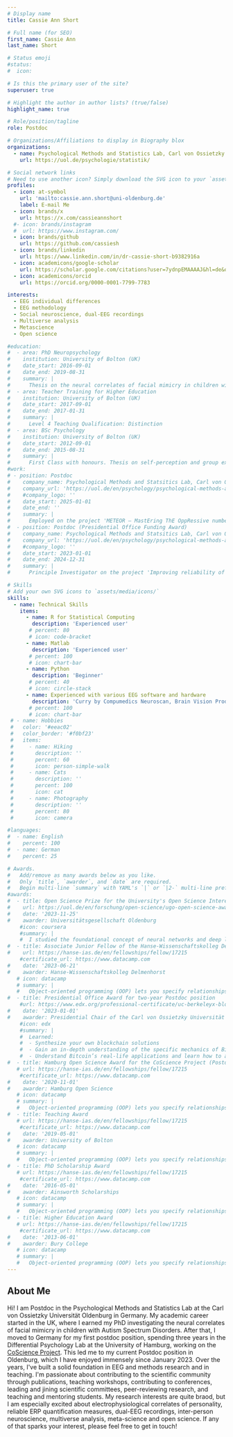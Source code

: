 ```yaml
---
# Display name
title: Cassie Ann Short

# Full name (for SEO)
first_name: Cassie Ann
last_name: Short

# Status emoji
#status:
#  icon: 

# Is this the primary user of the site?
superuser: true

# Highlight the author in author lists? (true/false)
highlight_name: true

# Role/position/tagline
role: Postdoc

# Organizations/Affiliations to display in Biography blox
organizations:
  - name: Psychological Methods and Statistics Lab, Carl von Ossietzky Universität Oldenburg, Germany
    url: https://uol.de/psychologie/statistik/

# Social network links
# Need to use another icon? Simply download the SVG icon to your `assets/media/icons/` folder.
profiles:
  - icon: at-symbol
    url: 'mailto:cassie.ann.short@uni-oldenburg.de'
    label: E-mail Me
  - icon: brands/x
    url: https://x.com/cassieannshort
  #- icon: brands/instagram
  #  url: https://www.instagram.com/
  - icon: brands/github
    url: https://github.com/cassiesh
  - icon: brands/linkedin
    url: https://www.linkedin.com/in/dr-cassie-short-b9382916a
  - icon: academicons/google-scholar
    url: https://scholar.google.com/citations?user=7ydnpEMAAAAJ&hl=de&oi=sra
  - icon: academicons/orcid
    url: https://orcid.org/0000-0001-7799-7783

interests:
  - EEG individual differences
  - EEG methodology
  - Social neuroscience, dual-EEG recordings
  - Multiverse analysis
  - Metascience
  - Open science

#education:
#  - area: PhD Neuropsychology 
#    institution: University of Bolton (UK)
#    date_start: 2016-09-01
#    date_end: 2019-08-31
#    summary: |
#      Thesis on the neural correlates of facial mimicry in children with Austism Spectrum Disorder. Supervised by [Dr. Pedro Vital](https://www.bolton.ac.uk/our-staff/dr-pedro-vital). 
#  - area: Teacher Training for Higher Education
#    institution: University of Bolton (UK)
#    date_start: 2017-09-01
#    date_end: 2017-01-31
#    summary: |
#      Level 4 Teaching Qualification: Distinction
#  - area: BSc Psychology
#    institution: University of Bolton (UK)
#    date_start: 2012-09-01
#    date_end: 2015-08-31
#    summary: |
#      First Class with honours. Thesis on self-perception and group exercise.
#work:
# - position: Postdoc
#    company_name: Psychological Methods and Statsitics Lab, Carl von Ossietzky Universität Oldenburg (Germany)
#    company_url: 'https://uol.de/en/psychology/psychological-methods-and-statistics'
#    #company_logo: ''
#    date_start: 2025-01-01
#    date_end: ''
#    summary: |
#      Employed on the project 'METEOR – MastEring ThE OppRessive number of forking paths unfolded by noisy and complex neural data'. 
#  - position: Postdoc (Presidential Office Funding Award)
#    company_name: Psychological Methods and Statsitics Lab, Carl von Ossietzky Universität Oldenburg (Germany)
#    company_url: 'https://uol.de/en/psychology/psychological-methods-and-statistics'
#    #company_logo: ''
#    date_start: 2023-01-01
#    date_end: 2024-12-31
#    summary: |
#      Principle Investigator on the project 'Improving reliability of ERP estimates and their associations with traits in three methodological domains'.

# Skills
# Add your own SVG icons to `assets/media/icons/`
skills:
  - name: Technical Skills
    items:
      - name: R for Statistical Computing
        description: 'Experienced user'
       # percent: 80
       # icon: code-bracket
      - name: Matlab
        description: 'Experienced user'
       # percent: 100
       # icon: chart-bar
      - name: Python
        description: 'Beginner'
       # percent: 40
       # icon: circle-stack
      - name: Experienced with various EEG software and hardware
        description: 'Curry by Compumedics Neuroscan, Brain Vision Products, BioSemi'
       # percent: 100
       # icon: chart-bar
 # - name: Hobbies
 #   color: '#eeac02'
 #   color_border: '#f0bf23'
 #   items:
 #     - name: Hiking
 #       description: ''
 #       percent: 60
 #       icon: person-simple-walk
 #     - name: Cats
 #       description: ''
 #       percent: 100
 #       icon: cat
 #     - name: Photography
 #       description: ''
 #       percent: 80
 #       icon: camera

#languages:
#  - name: English
#    percent: 100
#  - name: German
#    percent: 25

# Awards.
#   Add/remove as many awards below as you like.
#   Only `title`, `awarder`, and `date` are required.
#   Begin multi-line `summary` with YAML's `|` or `|2-` multi-line prefix and indent 2 spaces below.
#awards:
#  - title: Open Science Prize for the University's Open Science Interest Group (OSIG), which I co-lead
#    url: https://uol.de/en/forschung/open-science/ugo-open-science-award/award-winners-and-nominees-2023
#    date: '2023-11-25'
#    awarder: Universitätsgesellschaft Oldenburg 
    #icon: coursera
    #summary: |
    #  I studied the foundational concept of neural networks and deep learning. By the end, I was familiar with the significant technological trends driving the rise of deep learning; build, train, and apply fully connected deep neural networks; implement efficient (vectorized) neural networks; identify key parameters in a neural network’s architecture; and apply deep learning to your own applications.
#  - title: Associate Junior Fellow of the Hanse-Wissenschaftskolleg Delmenhorst
#    url: https://hanse-ias.de/en/fellowships/fellow/17215
    #certificate_url: https://www.datacamp.com
#    date: '2023-06-21'
#    awarder: Hanse-Wissenschaftskolleg Delmenhorst
   # icon: datacamp
   # summary: |
   #   Object-oriented programming (OOP) lets you specify relationships between functions and the objects that they can act on, helping you manage complexity in your code. This is an intermediate level course, providing an introduction to OOP, using the S3 and R6 systems. S3 is a great day-to-day R programming tool that simplifies some of the functions that you write. R6 is especially useful for industry-specific analyses, working with web APIs, and building GUIs.
#  - title: Presidential Office Award for two-year Postdoc position
    #url: https://www.edx.org/professional-certificate/uc-berkeleyx-blockchain-fundamentals
#    date: '2023-01-01'
#    awarder: Presidential Chair of the Carl von Ossietzky Universität Oldenburg
    #icon: edx
    #summary: |
    #  Learned:
    #  - Synthesize your own blockchain solutions
    #  - Gain an in-depth understanding of the specific mechanics of Bitcoin
    #  - Understand Bitcoin’s real-life applications and learn how to attack and destroy Bitcoin, Ethereum, smart contracts and Dapps, and alternatives to Bitcoin’s Proof-of-Work consensus algorithm
#  - title: Hamburg Open Science Award for the CoScience Project (Postdoc in the co-ordinating laboratory)
   # url: https://hanse-ias.de/en/fellowships/fellow/17215
    #certificate_url: https://www.datacamp.com
#    date: '2020-11-01'
#    awarder: Hamburg Open Science
   # icon: datacamp
   # summary: |
   #   Object-oriented programming (OOP) lets you specify relationships between functions and the objects that they can act on, helping you manage complexity in your code. This is an intermediate level course, providing an introduction to OOP, using the S3 and R6 systems. S3 is a great day-to-day R programming tool that simplifies some of the functions that you write. R6 is especially useful for industry-specific analyses, working with web APIs, and building GUIs.
#  - title: Teaching Award
   # url: https://hanse-ias.de/en/fellowships/fellow/17215
    #certificate_url: https://www.datacamp.com
#    date: '2019-05-01'
#    awarder: University of Bolton
   # icon: datacamp
   # summary: |
   #   Object-oriented programming (OOP) lets you specify relationships between functions and the objects that they can act on, helping you manage complexity in your code. This is an intermediate level course, providing an introduction to OOP, using the S3 and R6 systems. S3 is a great day-to-day R programming tool that simplifies some of the functions that you write. R6 is especially useful for industry-specific analyses, working with web APIs, and building GUIs.
#  - title: PhD Scholarship Award
   # url: https://hanse-ias.de/en/fellowships/fellow/17215
    #certificate_url: https://www.datacamp.com
#    date: '2016-05-01'
#    awarder: Ainsworth Scholarships
   # icon: datacamp
   # summary: |
   #   Object-oriented programming (OOP) lets you specify relationships between functions and the objects that they can act on, helping you manage complexity in your code. This is an intermediate level course, providing an introduction to OOP, using the S3 and R6 systems. S3 is a great day-to-day R programming tool that simplifies some of the functions that you write. R6 is especially useful for industry-specific analyses, working with web APIs, and building GUIs.
#  - title: Higher Education Award
   # url: https://hanse-ias.de/en/fellowships/fellow/17215
    #certificate_url: https://www.datacamp.com
#    date: '2013-06-01'
#    awarder: Bury College
   # icon: datacamp
   # summary: |
   #   Object-oriented programming (OOP) lets you specify relationships between functions and the objects that they can act on, helping you manage complexity in your code. This is an intermediate level course, providing an introduction to OOP, using the S3 and R6 systems. S3 is a great day-to-day R programming tool that simplifies some of the functions that you write. R6 is especially useful for industry-specific analyses, working with web APIs, and building GUIs.
---
```


## About Me

Hi! I am Postdoc in the Psychological Methods and Statistics Lab at the Carl von Ossietzky Universität Oldenburg in Germany.
My academic career started in the UK, where I earned my PhD investigating the neural correlates of facial mimicry in children with Autism Spectrum Disorders. After that, I moved to Germany for my first postdoc position, spending three years in the Differential Psychology Lab at the University of Hamburg, working on the [CoScience Project](https://www.coscience-personality.com/). This led me to my current Postdoc position in Oldenburg, which I have enjoyed immensely since January 2023. 
Over the years, I've built a solid foundation in EEG and methods research and in teaching. I'm passionate about contributing to the scientific community through publications, teaching workshops, contributing to conferences, leading and jining scientific committees, peer-reviewing research, and teaching and mentoring students. 
My research interests are quite braod, but I am especially excited about electrophysiological correlates of personality, reliable ERP quantification measures, dual-EEG recordings, inter-person neuroscience, multiverse analysis, meta-science and open science. 
If any of that sparks your interest, please feel free to get in touch! 
